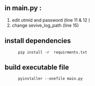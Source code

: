 ## in main.py :
1. edit utmid and password (line 11 & 12 )
2. change sevive_log_path (line 15)


## install dependencies
          pip install -r  requirments.txt          
         
## build  executable file
          pyinstaller --onefile main.py